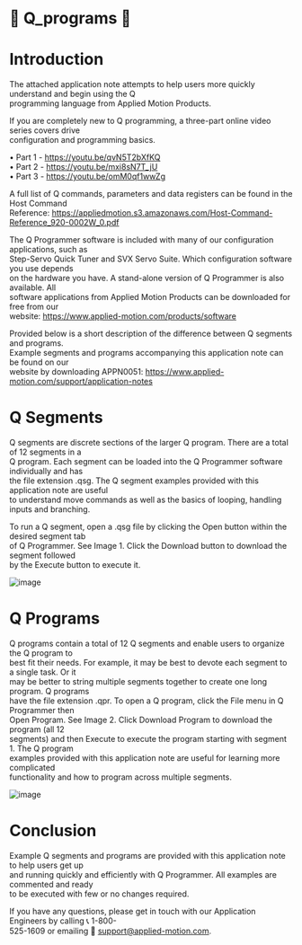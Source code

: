 # 🌟 Q_programs 🌟


# Introduction 

The attached application note attempts to help users more quickly understand and begin using the Q  
programming language from Applied Motion Products.  

If you are completely new to Q programming, a three-part online video series covers drive  
configuration and programming basics.  

• Part 1 - https://youtu.be/qvN5T2bXfKQ  
• Part 2 - https://youtu.be/mxi8sN7T_jU  
• Part 3 - https://youtu.be/omM0qf1wwZg  

A full list of Q commands, parameters and data registers can be found in the Host Command  
Reference: https://appliedmotion.s3.amazonaws.com/Host-Command-Reference_920-0002W_0.pdf

The Q Programmer software is included with many of our configuration applications, such as  
Step-Servo Quick Tuner and SVX Servo Suite. Which configuration software you use depends  
on the hardware you have. A stand-alone version of Q Programmer is also available. All  
software applications from Applied Motion Products can be downloaded for free from our  
website: https://www.applied-motion.com/products/software  

Provided below is a short description of the difference between Q segments and programs.  
Example segments and programs accompanying this application note can be found on our  
website by downloading APPN0051: https://www.applied-motion.com/support/application-notes  

# Q Segments  
Q segments are discrete sections of the larger Q program. There are a total of 12 segments in a  
Q program. Each segment can be loaded into the Q Programmer software individually and has  
the file extension .qsg. The Q segment examples provided with this application note are useful  
to understand move commands as well as the basics of looping, handling inputs and branching.  

To run a Q segment, open a .qsg file by clicking the Open button within the desired segment tab  
of Q Programmer. See Image 1. Click the Download button to download the segment followed  
by the Execute button to execute it.  

![image](https://github.com/user-attachments/assets/13bab925-2458-4677-860a-6b43886a6f35)


# Q Programs  
Q programs contain a total of 12 Q segments and enable users to organize the Q program to  
best fit their needs. For example, it may be best to devote each segment to a single task. Or it  
may be better to string multiple segments together to create one long program. Q programs  
have the file extension .qpr. To open a Q program, click the File menu in Q Programmer then  
Open Program. See Image 2. Click Download Program to download the program (all 12  
segments) and then Execute to execute the program starting with segment 1. The Q program  
examples provided with this application note are useful for learning more complicated  
functionality and how to program across multiple segments.  

![image](https://github.com/user-attachments/assets/572c4e51-583d-460d-802e-5c16229969e6)


# Conclusion  
Example Q segments and programs are provided with this application note to help users get up  
and running quickly and efficiently with Q Programmer. All examples are commented and ready  
to be executed with few or no changes required.

If you have any questions, please get in touch with our Application Engineers by calling 📞 1-800-  
525-1609 or emailing 📧 support@applied-motion.com.  


